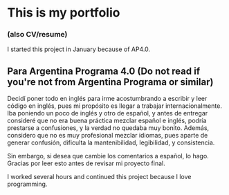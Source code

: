 # This is my portfolio 
### (also CV/resume)

I started this project in January because of AP4.0.
## Para Argentina Programa 4.0 (Do not read if you're not from Argentina Programa or similar)
Decidí poner todo en inglés para irme acostumbrando a escribir y leer código en inglés, pues mi propósito es llegar a trabajar internacionalmente. Iba poniendo un poco de inglés y otro de español, y antes de entregar consideré que no era buena práctica mezclar español e inglés, podría prestarse a confusiones, y la verdad no quedaba muy bonito. Además, considero que no es muy profesional mezclar idiomas, pues aparte de generar confusión, dificulta la mantenibilidad, legibilidad, y consistencia.

Sin embargo, si desea que cambie los comentarios a español, lo hago. Gracias por leer esto antes de revisar mi proyecto final.

I worked several hours and continued this project because I love programming.